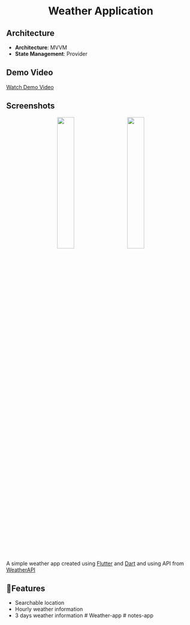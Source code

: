 <h1 align="center">Weather Application</h1>

## Architecture

- **Architecture**: MVVM
- **State Management**: Provider

## Demo Video

[Watch Demo Video](https://drive.google.com/file/d/1iHtAyHVeJ-58gysuS0EIYrxJT-LrCT5H/view?usp=sharing)

## Screenshots

<p align="center">
<img src="https://user-images.githubusercontent.com/65973895/221436142-7ad8faec-a47d-46f9-9273-88ae809e6e36.png" width="30%"></img>&nbsp;&nbsp;&nbsp;&nbsp;&nbsp;&nbsp;&nbsp;&nbsp;
<img src="https://user-images.githubusercontent.com/65973895/221436168-ffa77b8c-5af1-4050-a2a0-52ff6d2ce651.png" width="30%"></img> 
</p>

A simple weather app created using [Flutter](https://flutter.dev/) and [Dart](https://dart.dev/) and
using API from [WeatherAPI](https://www.weatherapi.com)

## 🎯Features

- Searchable location
- Hourly weather information
- 3 days weather information
#   W e a t h e r - a p p  
 #   n o t e s - a p p  
 